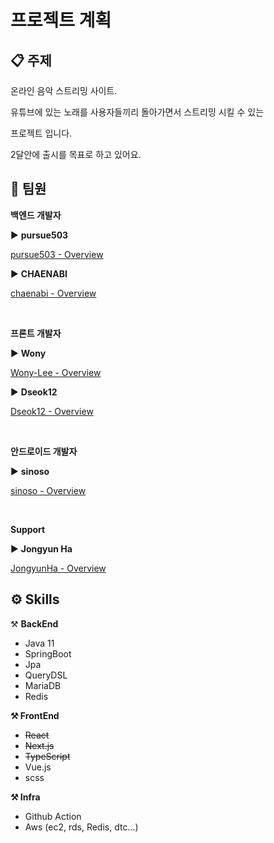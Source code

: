 # 프로젝트 계획

## 📋 주제

온라인 음악 스트리밍 사이트. 

유튜브에 있는 노래를 사용자들끼리 돌아가면서 스트리밍 시킬 수 있는

프로젝트 입니다.

2달안에 출시를 목표로 하고 있어요.

## 🏢 팀원

**백엔드 개발자**

▶️ **pursue503**

[pursue503 - Overview](https://github.com/pursue503)

▶️ **CHAENABI**

[chaenabi - Overview](https://github.com/chaenabi)

<br>

**프론트 개발자**

▶️ **Wony**

[Wony-Lee - Overview](https://github.com/Wony-Lee)

▶️ **Dseok12**

[Dseok12 - Overview](https://github.com/Dseok12)

<br>

**안드로이드 개발자**

▶️ **sinoso**

[sinoso - Overview](https://github.com/sinoso)

<br>

**Support**

▶️ **Jongyun Ha**

[JongyunHa - Overview](https://github.com/JongyunHa)

## ⚙️ Skills

⚒️ **BackEnd**

- Java 11
- SpringBoot
- Jpa
- QueryDSL
- MariaDB
- Redis

**⚒️ FrontEnd**

- ~~React~~
- ~~Next.js~~
- ~~TypeScript~~
- Vue.js
- scss

**⚒️ Infra**

- Github Action
- Aws (ec2, rds, Redis, dtc...)


